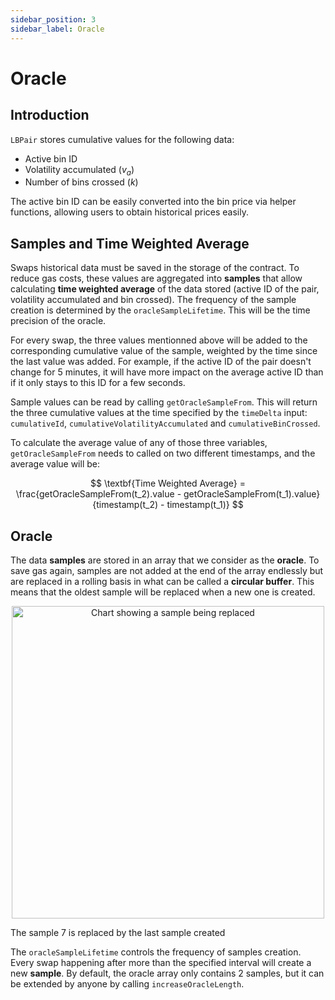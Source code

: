 ```yaml
---
sidebar_position: 3
sidebar_label: Oracle
---
```


# Oracle

## Introduction

`LBPair` stores cumulative values for the following data:

- Active bin ID
- Volatility accumulated ($v_a$)
- Number of bins crossed ($k$)

The active bin ID can be easily converted into the bin price via helper functions, allowing users to obtain historical prices easily.

## Samples and Time Weighted Average

Swaps historical data must be saved in the storage of the contract. To reduce gas costs, these values are aggregated into **samples** that allow calculating **time weighted average** of the data stored (active ID of the pair, volatility accumulated and bin crossed). The frequency of the sample creation is determined by the `oracleSampleLifetime`. This will be the time precision of the oracle.

For every swap, the three values mentionned above will be added to the corresponding cumulative value of the sample, weighted by the time since the last value was added. For example, if the active ID of the pair doesn't change for 5 minutes, it will have more impact on the average active ID than if it only stays to this ID for a few seconds.

Sample values can be read by calling `getOracleSampleFrom`. This will return the three cumulative values at the time specified by the `timeDelta` input: `cumulativeId`, `cumulativeVolatilityAccumulated` and `cumulativeBinCrossed`.

To calculate the average value of any of those three variables, `getOracleSampleFrom` needs to called on two different timestamps, and the average value will be:

$$
\textbf{Time Weighted Average}  = \frac{getOracleSampleFrom(t_2).value - getOracleSampleFrom(t_1).value}{timestamp(t_2) - timestamp(t_1)}
$$

## Oracle

The data **samples** are stored in an array that we consider as the **oracle**. To save gas again, samples are not added at the end of the array endlessly but are replaced in a rolling basis in what can be called a **circular buffer**. This means that the oldest sample will be replaced when a new one is created.

<p align="center">
  <img src="/img/sample_array.png" alt="Chart showing a sample being replaced" width="500px" />
  <figcaption>The sample 7 is replaced by the last sample created</figcaption>
</p>

The `oracleSampleLifetime` controls the frequency of samples creation. Every swap happening after more than the specified interval will create a new **sample**. By default, the oracle array only contains 2 samples, but it can be extended by anyone by calling `increaseOracleLength`.
